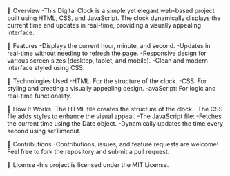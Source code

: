 📖 Overview
-This Digital Clock is a simple yet elegant web-based project built using HTML, CSS, and JavaScript. The clock dynamically displays the current time and updates in real-time, providing a visually appealing interface.

🌟 Features
-Displays the current hour, minute, and second.
-Updates in real-time without needing to refresh the page.
-Responsive design for various screen sizes (desktop, tablet, and mobile).
-Clean and modern interface styled using CSS.

🚀 Technologies Used
-HTML: For the structure of the clock.
-CSS: For styling and creating a visually appealing design.
-avaScript: For logic and real-time functionality.

🎯 How It Works
-The HTML file creates the structure of the clock.
-The CSS file adds styles to enhance the visual appeal.
-The JavaScript file:
-Fetches the current time using the Date object.
-Dynamically updates the time every second using setTimeout.

🤝 Contributions
-Contributions, issues, and feature requests are welcome! Feel free to fork the repository and submit a pull request.

📜 License
-his project is licensed under the MIT License.
